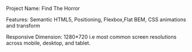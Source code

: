 Project Name:
Find The Horror

Features: 
Semantic HTML5, Positioning, Flexbox,Flat BEM, CSS animations and transform

Responsive Dimension: 
1280\*720 i.e most common screen resolutions across mobile, desktop, and tablet.
